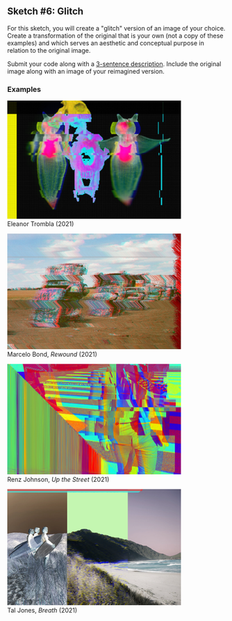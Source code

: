 ## Sketch #6: Glitch

For this sketch, you will create a "glitch" version of an image of your choice. Create a transformation of the original that is your own (not a copy of these examples) and which serves an aesthetic and conceptual purpose in relation to the original image.

Submit your code along with a [3-sentence description](../../resources/description_guidelines.md). Include the original image along with an image of your reimagined version.

### Examples

<p>
  <img src="examples/eleanor_trombla.png" width="400" /><br />
  Eleanor Trombla (2021)<br />
</p>

<p>
  <img src="examples/marcelo_bond_rewound.png" width="400" /><br />
  Marcelo Bond, <i>Rewound</i> (2021)<br />
</p>

<p>
  <img src="examples/renz_johnson_up_the_street.png" width="400" /><br />
  Renz Johnson, <i>Up the Street</i> (2021)<br />
</p>

<p>
  <img src="examples/tal_jones_breath.png" width="400" /><br />
  Tal Jones, <i>Breath</i> (2021)<br />
</p>
